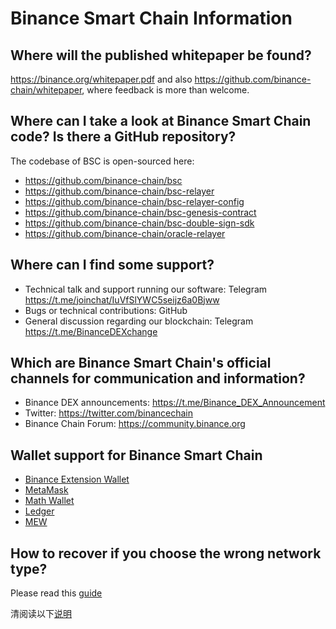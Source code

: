 # Binance Smart Chain  Information

## Where will the published whitepaper be found?

<https://binance.org/whitepaper.pdf> and also <https://github.com/binance-chain/whitepaper>, where feedback is more than welcome.

## Where can I take a look at Binance Smart Chain code? Is there a GitHub repository?

The codebase of BSC is open-sourced here:

* <https://github.com/binance-chain/bsc>
* <https://github.com/binance-chain/bsc-relayer>
* <https://github.com/binance-chain/bsc-relayer-config>
* <https://github.com/binance-chain/bsc-genesis-contract>
* <https://github.com/binance-chain/bsc-double-sign-sdk>
* <https://github.com/binance-chain/oracle-relayer>

## Where can I find some support?

* Technical talk and support running our software: Telegram <https://t.me/joinchat/IuVfSlYWC5seijz6a0Bjww>
* Bugs or technical contributions: GitHub
* General discussion regarding our blockchain: Telegram <https://t.me/BinanceDEXchange>

## Which are Binance Smart Chain's official channels for communication and information?

* Binance DEX announcements: <https://t.me/Binance_DEX_Announcement>
* Twitter: <https://twitter.com/binancechain>
* Binance Chain Forum: <https://community.binance.org>

## Wallet support for Binance Smart Chain

  - [Binance Extension Wallet ](../../smart-chain/wallet/binance.md)
  - [MetaMask](../../smart-chain/wallet/metamask.md)
  - [Math Wallet](../../smart-chain/wallet/math.md)
  - [Ledger](../../smart-chain/wallet/ledger.md)
  - [MEW](../../smart-chain/wallet/myetherwallet.md)

##  How to recover if you choose the wrong network type?

Please read this [guide](./withdraw-en.md)

清阅读以下[说明](./withdraw-cn.md)
